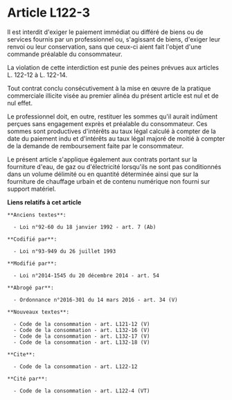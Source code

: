 # Article L122-3

Il est interdit d'exiger le paiement immédiat ou différé de biens ou de services fournis par un professionnel ou, s'agissant
de biens, d'exiger leur renvoi ou leur conservation, sans que ceux-ci aient fait l'objet d'une commande préalable du
consommateur. 

La violation de cette interdiction est punie des peines prévues aux articles L. 122-12 à L. 122-14. 

Tout contrat conclu consécutivement à la mise en œuvre de la pratique commerciale illicite visée au premier alinéa du présent
article est nul et de nul effet. 

Le professionnel doit, en outre, restituer les sommes qu'il aurait indûment perçues sans engagement exprès et préalable du
consommateur. Ces sommes sont productives d'intérêts au taux légal calculé à compter de la date du paiement indu et
d'intérêts au taux légal majoré de moitié à compter de la demande de remboursement faite par le consommateur.

Le présent article s'applique également aux contrats portant sur la fourniture d'eau, de gaz ou d'électricité lorsqu'ils ne
sont pas conditionnés dans un volume délimité ou en quantité déterminée ainsi que sur la fourniture de chauffage urbain et de
contenu numérique non fourni sur support matériel.

**Liens relatifs à cet article**

	**Anciens textes**:

	  - Loi n°92-60 du 18 janvier 1992 - art. 7 (Ab)

	**Codifié par**:

	  - Loi n°93-949 du 26 juillet 1993

	**Modifié par**:

	  - Loi n°2014-1545 du 20 décembre 2014 - art. 54

	**Abrogé par**:

	  - Ordonnance n°2016-301 du 14 mars 2016 - art. 34 (V)

	**Nouveaux textes**:

	  - Code de la consommation - art. L121-12 (V)
	  - Code de la consommation - art. L132-16 (V)
	  - Code de la consommation - art. L132-17 (V)
	  - Code de la consommation - art. L132-18 (V)

	**Cite**:

	  - Code de la consommation - art. L122-12

	**Cité par**:

	  - Code de la consommation - art. L122-4 (VT)
